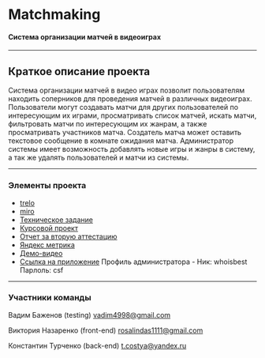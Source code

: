 # Matchmaking

#### Система организации матчей в видеоиграх 

---

## Краткое описание проекта

Система организации матчей в видео играх позволит пользователям находить соперников для проведения матчей в различных видеоиграх. Пользователи могут создавать матчи для других пользователей по интересующим их играми, просматривать список матчей, искать матчи, фильтровать матчи по интересующим их жанрам, а также просматривать участников матча. Создатель матча может оставить текстовое сообщение в комнате ожидания матча. Администратор системы имеет возможность добавлять новые игры и жанры в систему, а так же удалять пользователей и матчи из системы.

---

### Элементы проекта

- [trelo](https://trello.com/b/sbk6Btsl/tp2020)
- [miro](https://miro.com/app/board/o9J_kum_2c0=/)
- [Техническое задание](https://github.com/KostyaTurchenko/Matchmaking/blob/master/docs/TZ.docx)
- [Курсовой проект](https://github.com/KostyaTurchenko/Matchmaking/blob/master/docs/kursovoy_proekt.docx)
- [Отчет за вторую аттестацию](https://github.com/KostyaTurchenko/Matchmaking/blob/master/docs/onchet_2att.docx)
- [Яндекс метрика](https://metrika.yandex.ru/dashboard?id=64765795)
- [Демо-видео](https://www.youtube.com/watch?v=AEuyLMzG5go&feature=emb_logo)
- [Ссылка на приложение](https://kykyx.pythonanywhere.com/) Профиль администратора - Ник: whoisbest Парлоль: csf

---

### Участники команды

Вадим Баженов (testing) vadim4998@gmail.com

Виктория Назаренко (front-end) rosalindas1111@gmail.com 

Константин Турченко (back-end) t.costya@yandex.ru
